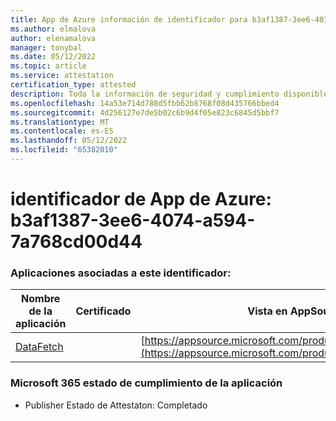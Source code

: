 ```yaml
---
title: App de Azure información de identificador para b3af1387-3ee6-4074-a594-7a768cd00d44
ms.author: elmalova
author: elenamalova
manager: tonybal
ms.date: 05/12/2022
ms.topic: article
ms.service: attestation
certification_type: attested
description: Toda la información de seguridad y cumplimiento disponible para b3af1387-3ee6-4074-a594-7a768cd00d44.
ms.openlocfilehash: 14a53e714d788d5fbb62b8768f08d435766bbed4
ms.sourcegitcommit: 4d256127e7de5b02c6b9d4f05e823c6845d5bbf7
ms.translationtype: MT
ms.contentlocale: es-ES
ms.lasthandoff: 05/12/2022
ms.locfileid: "65382010"
---
```

# <a name="azure-app-id-b3af1387-3ee6-4074-a594-7a768cd00d44"></a>identificador de App de Azure: b3af1387-3ee6-4074-a594-7a768cd00d44


### <a name="apps-associated-with-this-id"></a>Aplicaciones asociadas a este identificador:
| **Nombre de la aplicación** | **Certificado** | **Vista en AppSource** |
|--------------|---------------|-----------------------|
| [DataFetch](../forward/WA200003961.md) |  | [https://appsource.microsoft.com/product/office/WA200003961](https://appsource.microsoft.com/product/office/WA200003961) |

### <a name="microsoft-365-app-compliance-status"></a>Microsoft 365 estado de cumplimiento de la aplicación
- Publisher Estado de Attestaton: Completado
